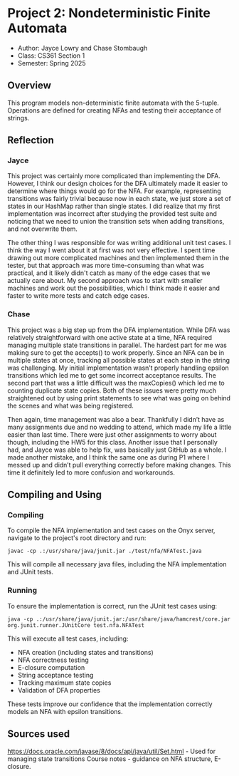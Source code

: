 # Project 2: Nondeterministic Finite Automata

* Author: Jayce Lowry and Chase Stombaugh
* Class: CS361 Section 1
* Semester: Spring 2025

## Overview

This program models non-deterministic finite automata with the 5-tuple. Operations are
defined for creating NFAs and testing their acceptance of strings.

## Reflection

### Jayce

This project was certainly more complicated than implementing the DFA. However, I think
our design choices for the DFA ultimately made it easier to determine where things would
go for the NFA. For example, representing transitions was fairly trivial because now
in each state, we just store a set of states in our HashMap rather than single states.
I did realize that my first implementation was incorrect after studying the provided
test suite and noticing that we need to union the transition sets when adding transitions,
and not overwrite them.

The other thing I was responsible for was writing additional unit test cases. I think
the way I went about it at first was not very effective. I spent time drawing out
more complicated machines and then implemented them in the tester, but that approach
was more time-consuming than what was practical, and it likely didn't catch as many of
the edge cases that we actually care about. My second approach was to start with smaller
machines and work out the possibilities, which I think made it easier and faster to write
more tests and catch edge cases.

### Chase

This project was a big step up from the DFA implementation. While DFA was relatively 
straightforward with one active state at a time, NFA required managing multiple state 
transitions in parallel. The hardest part for me was making sure to get the accepts() 
to work properly. Since an NFA can be in multiple states at once, tracking all possible 
states at each step in the string was challenging. My initial implementation wasn’t 
properly handling epsilon transitions which led me to get some incorrect acceptance 
results. The second part that was a little difficult was the maxCopies() which led 
me to counting duplicate state copies. Both of these issues were pretty much straightened 
out by using print statements to see what was going on behind the scenes and what was 
being registered.

Then again, time management was also a bear. Thankfully I didn’t have as many assignments 
due and no wedding to attend, which made my life a little easier than last time. There 
were just other assignments to worry about though, including the HW5 for this class. Another 
issue that I personally had, and Jayce was able to help fix, was basically just GitHub as a 
whole. I made another mistake, and I think the same one as during P1 where I messed up and 
didn’t pull everything correctly before making changes. This time it definitely led to more 
confusion and workarounds.

## Compiling and Using

### Compiling
To compile the NFA implementation and test cases on the Onyx server, navigate to the 
project's root directory and run:

```shell
javac -cp .:/usr/share/java/junit.jar ./test/nfa/NFATest.java
```


This will compile all necessary java files, including the NFA implementation and 
JUnit tests.

### Running

To ensure the implementation is correct, run the JUnit test cases using:

```shell
java -cp .:/usr/share/java/junit.jar:/usr/share/java/hamcrest/core.jar org.junit.runner.JUnitCore test.nfa.NFATest
```


This will execute all test cases, including:
* NFA creation (including states and transitions)
* NFA correctness testing
* E-closure computation
* String acceptance testing
* Tracking maximum state copies
* Validation of DFA properties

These tests improve our confidence that the implementation correctly models 
an NFA with epsilon transitions.

## Sources used

https://docs.oracle.com/javase/8/docs/api/java/util/Set.html - Used for managing state 
transitions Course notes - guidance on NFA structure, E-closure.
